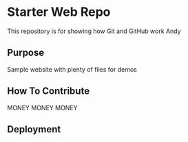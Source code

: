 # Starter Web Repo

This repository is for showing how Git and GitHub work
Andy
## Purpose

Sample website with plenty of files for demos

## How To Contribute

MONEY MONEY MONEY

## Deployment